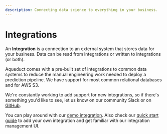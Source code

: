 ```yaml
---
description: Connecting data science to everything in your business.
---
```


# Integrations

An **Integration** is a connection to an external system that stores data for your business. Data can be read from integrations or written to integrations (or both).

Aqueduct comes with a pre-built set of integrations to common data systems to reduce the manual engineering work needed to deploy a prediction pipeline. We have support for most common relational databases and for AWS S3.

We're constantly working to add support for new integrations, so if there's something you'd like to see, let us know on our community Slack or on [GitHub](https://github.com/aqueducthq/aqueduct/issues/new).

You can play around with our [demo integration](./aqueduct-demo-integration.md). Also check our [quick start guide](./quick-start-guide.md) to add your own integration and get familiar with our integration management UI.
